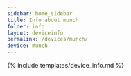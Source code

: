 ```yaml
---
sidebar: home_sidebar
title: Info about munch
folder: info
layout: deviceinfo
permalink: /devices/munch/
device: munch
---
```

{% include templates/device_info.md %}
